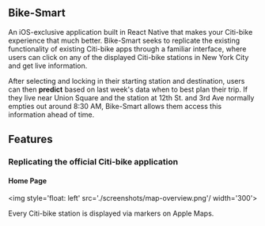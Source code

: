 ## Bike-Smart

An iOS-exclusive application built in React Native that makes your Citi-bike experience that 
much better. Bike-Smart seeks to replicate the existing functionality of
existing Citi-bike apps through a familiar interface, where users can click on 
any of the displayed Citi-bike stations in New York City and get live information.

After selecting and locking in their starting station and destination, 
users can then **predict** based on last week's data when to best plan their trip.
If they live near Union Square and the station at 12th St. and 3rd Ave normally empties
out around 8:30 AM, Bike-Smart allows them access this information ahead of time.

## Features

### Replicating the official Citi-bike application

#### Home Page
 <img style='float: left' src='./screenshots/map-overview.png'/ width='300'>

 Every Citi-bike station is displayed via markers on Apple Maps. 

<!--![alt text](./screenshots/map-overview.png)-->

